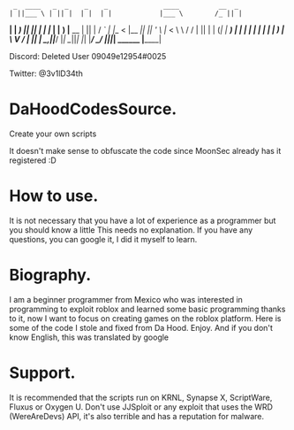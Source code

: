      _  ____   _  _    _    _              ____          __  _
    | ||___ \ | || |  | |  | |            |___ \        /_ || |
  __| |  __) || || |_ | |_ | |__            __) |__   __ | || |
 / _` | |__ < |__   _|| __|| '_ \          |__ < \ \ / / | || |
| (_| | ___) |   | |  | |_ | | | |         ___) | \ V /  | || |
 \__,_||____/    |_|   \__||_| |_|        |____/   \_/   |_||_|
                                   ______
                                  |______|


Discord: Deleted User 09049e12954#0025

Twitter: @3v1lD34th


# DaHoodCodesSource.
Create your own scripts

It doesn't make sense to obfuscate the code since MoonSec already has it registered :D

# How to use.
It is not necessary that you have a lot of experience as a programmer but you should know a little
This needs no explanation. If you have any questions, you can google it, I did it myself to learn.


# Biography.
I am a beginner programmer from Mexico who was interested in programming to exploit roblox and learned some basic programming thanks to it, now I want to focus on creating games on the roblox platform. Here is some of the code I stole and fixed from Da Hood. Enjoy. And if you don't know English, this was translated by google

# Support.
It is recommended that the scripts run on KRNL, Synapse X, ScriptWare, Fluxus or Oxygen U. Don't use JJSploit or any exploit that uses the WRD (WereAreDevs) API, it's also terrible and has a reputation for malware.
